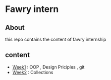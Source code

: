 # Fawry intern
## About 
this repo contains the content of fawry internship 
## content
* [Week1](https://github.com/eagledev-am/fawry-intern/tree/main/week1) : OOP , Design Priciples , git
* [Week2]() : Collections

